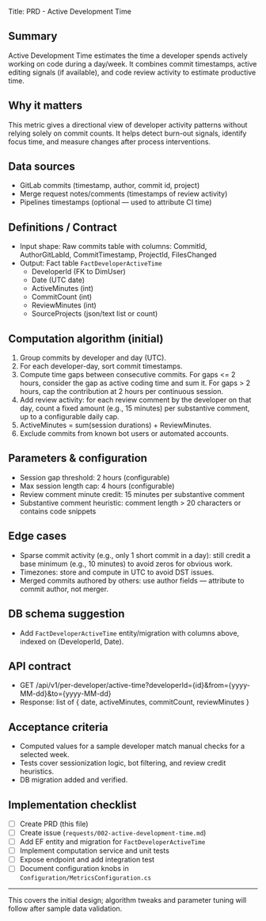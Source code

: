 Title: PRD - Active Development Time

Summary
-------
Active Development Time estimates the time a developer spends actively working on code during a day/week. It combines commit timestamps, active editing signals (if available), and code review activity to estimate productive time.

Why it matters
------------
This metric gives a directional view of developer activity patterns without relying solely on commit counts. It helps detect burn-out signals, identify focus time, and measure changes after process interventions.

Data sources
------------
- GitLab commits (timestamp, author, commit id, project)
- Merge request notes/comments (timestamps of review activity)
- Pipelines timestamps (optional — used to attribute CI time)

Definitions / Contract
----------------------
- Input shape: Raw commits table with columns: CommitId, AuthorGitLabId, CommitTimestamp, ProjectId, FilesChanged
- Output: Fact table `FactDeveloperActiveTime`
  - DeveloperId (FK to DimUser)
  - Date (UTC date)
  - ActiveMinutes (int)
  - CommitCount (int)
  - ReviewMinutes (int)
  - SourceProjects (json/text list or count)

Computation algorithm (initial)
-----------------------------
1. Group commits by developer and day (UTC).
2. For each developer-day, sort commit timestamps.
3. Compute time gaps between consecutive commits. For gaps <= 2 hours, consider the gap as active coding time and sum it. For gaps > 2 hours, cap the contribution at 2 hours per continuous session.
4. Add review activity: for each review comment by the developer on that day, count a fixed amount (e.g., 15 minutes) per substantive comment, up to a configurable daily cap.
5. ActiveMinutes = sum(session durations) + ReviewMinutes.
6. Exclude commits from known bot users or automated accounts.

Parameters & configuration
--------------------------
- Session gap threshold: 2 hours (configurable)
- Max session length cap: 4 hours (configurable)
- Review comment minute credit: 15 minutes per substantive comment
- Substantive comment heuristic: comment length > 20 characters or contains code snippets

Edge cases
----------
- Sparse commit activity (e.g., only 1 short commit in a day): still credit a base minimum (e.g., 10 minutes) to avoid zeros for obvious work.
- Timezones: store and compute in UTC to avoid DST issues.
- Merged commits authored by others: use author fields — attribute to commit author, not merger.

DB schema suggestion
--------------------
- Add `FactDeveloperActiveTime` entity/migration with columns above, indexed on (DeveloperId, Date).

API contract
------------
- GET /api/v1/per-developer/active-time?developerId={id}&from={yyyy-MM-dd}&to={yyyy-MM-dd}
- Response: list of { date, activeMinutes, commitCount, reviewMinutes }

Acceptance criteria
-------------------
- Computed values for a sample developer match manual checks for a selected week.
- Tests cover sessionization logic, bot filtering, and review credit heuristics.
- DB migration added and verified.

Implementation checklist
------------------------
- [ ] Create PRD (this file)
- [ ] Create issue (`requests/002-active-development-time.md`)
- [ ] Add EF entity and migration for `FactDeveloperActiveTime`
- [ ] Implement computation service and unit tests
- [ ] Expose endpoint and add integration test
- [ ] Document configuration knobs in `Configuration/MetricsConfiguration.cs`

----
This covers the initial design; algorithm tweaks and parameter tuning will follow after sample data validation.
